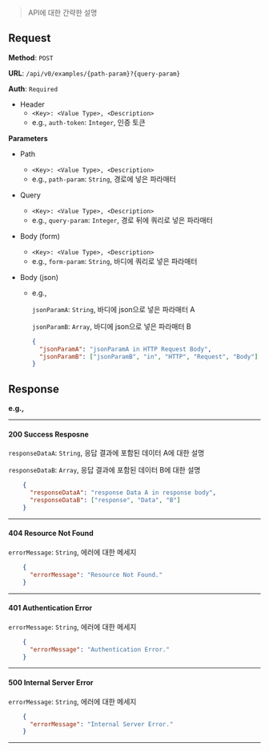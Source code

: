 > API에 대한 간략한 설명
 
## Request

**Method**: `POST`

**URL**: `/api/v0/examples/{path-param}?{query-param}`

**Auth**: `Required`

* Header
  * `<Key>: <Value Type>, <Description>`
  * e.g., `auth-token`: `Integer`, 인증 토큰

**Parameters**

* Path
  * `<Key>: <Value Type>, <Description>`
  * e.g., `path-param`: `String`, 경로에 넣은 파라매터

* Query
  * `<Key>: <Value Type>, <Description>`
  * e.g., `query-param`: `Integer`, 경로 뒤에 쿼리로 넣은 파라매터 

* Body (form)
  * `<Key>: <Value Type>, <Description>`
  * e.g., `form-param`: `String`, 바디에 쿼리로 넣은 파라매터 

* Body (json)
  * e.g.,

    `jsonParamA`: `String`, 바디에 json으로 넣은 파라매터 A

    `jsonParamB`: `Array`, 바디에 json으로 넣은 파라매터 B
    ```json
    {
      "jsonParamA": "jsonParamA in HTTP Request Body",
      "jsonParamB": ["jsonParamB", "in", "HTTP", "Request", "Body"]
    }
    ```

## Response

**e.g.,**
***
#### 200 Success Resposne
`responseDataA`: `String`, 응답 결과에 포함된 데이터 A에 대한 설명

`responseDataB`: `Array`, 응답 결과에 포함된 데이터 B에 대한 설명
```json
    {
      "responseDataA": "response Data A in response body",
      "responseDataB": ["response", "Data", "B"]
    }
```
***
#### 404 Resource Not Found
`errorMessage`: `String`, 에러에 대한 메세지
```json
    {
      "errorMessage": "Resource Not Found."
    }
```
***
#### 401 Authentication Error
`errorMessage`: `String`, 에러에 대한 메세지
```json
    {
      "errorMessage": "Authentication Error."
    }
```
***
#### 500 Internal Server Error
`errorMessage`: `String`, 에러에 대한 메세지
```json
    {
      "errorMessage": "Internal Server Error."
    }
```
***
